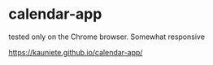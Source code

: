 # calendar-app

tested only on the Chrome browser. Somewhat responsive

https://kauniete.github.io/calendar-app/
